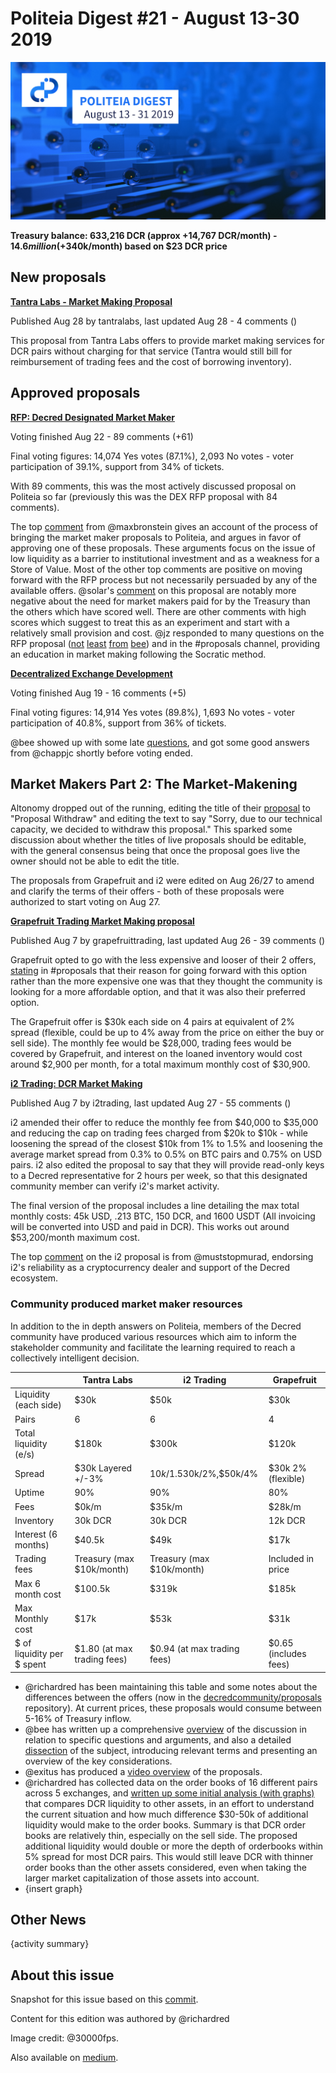 # Politeia Digest #21 - August 13-30 2019

![Image credit: @30000fps](img/issue021/021-title.png)

**Treasury balance: 633,216 DCR (approx +14,767 DCR/month) - $14.6 million (+$340k/month) based on $23 DCR price**

## New proposals

**[Tantra Labs - Market Making Proposal](https://proposals.decred.org/proposals/82ce113827140caaaf8b5779ab30402d3ed39f1911fdd2e8fa64cf0dc9e09ecb)**

Published Aug 28 by tantralabs, last updated Aug 28 - 4 comments ()

This proposal from Tantra Labs offers to provide market making services for DCR pairs without charging for that service (Tantra would still bill for reimbursement of trading fees and the cost of borrowing inventory).

## Approved proposals

**[RFP: Decred Designated Market Maker](https://proposals.decred.org/proposals/30822c16533890abc6e243eb6d12264b207c3923c14af42cd9b883e71c7003cd)**

Voting finished Aug 22 - 89 comments (+61)

Final voting figures: 14,074 Yes votes (87.1%), 2,093 No votes - voter participation of 39.1%, support from 34% of tickets.

With 89 comments, this was the most actively discussed proposal on Politeia so far (previously this was the DEX RFP proposal with 84 comments).

The top [comment](https://proposals.decred.org/proposals/30822c16533890abc6e243eb6d12264b207c3923c14af42cd9b883e71c7003cd/comments/29) from @maxbronstein gives an account of the process of bringing the market maker proposals to Politeia, and argues in favor of approving one of these proposals. These arguments focus on the issue of low liquidity as a barrier to institutional investment and as a weakness for a Store of Value. Most of the other top comments are positive on moving forward with the RFP process but not necessarily persuaded by any of the available offers. @solar's [comment](https://proposals.decred.org/proposals/30822c16533890abc6e243eb6d12264b207c3923c14af42cd9b883e71c7003cd/comments/16) on this proposal are notably more negative about the need for market makers paid for by the Treasury than the others which have scored well. There are other comments with high scores which suggest to treat this as an experiment and start with a relatively small provision and cost. @jz responded to many questions on the RFP proposal ([not](https://proposals.decred.org/proposals/30822c16533890abc6e243eb6d12264b207c3923c14af42cd9b883e71c7003cd/comments/58) [least](https://proposals.decred.org/proposals/30822c16533890abc6e243eb6d12264b207c3923c14af42cd9b883e71c7003cd/comments/60) [from](https://proposals.decred.org/proposals/30822c16533890abc6e243eb6d12264b207c3923c14af42cd9b883e71c7003cd/comments/61) [bee](https://proposals.decred.org/proposals/30822c16533890abc6e243eb6d12264b207c3923c14af42cd9b883e71c7003cd/comments/59)) and in the #proposals channel, providing an education in market making following the Socratic method.

**[Decentralized Exchange Development](https://proposals.decred.org/proposals/417607aaedff2942ff3701cdb4eff76637eca4ed7f7ba816e5c0bd2e971602e1)**

Voting finished Aug 19 - 16 comments (+5)

Final voting figures: 14,914 Yes votes (89.8%), 1,693 No votes - voter participation of 40.8%, support from 36% of tickets.

@bee showed up with some late [questions](https://proposals.decred.org/proposals/417607aaedff2942ff3701cdb4eff76637eca4ed7f7ba816e5c0bd2e971602e1/comments/14), and got some good answers from @chappjc shortly before voting ended.

## Market Makers Part 2: The Market-Makening

Altonomy dropped out of the running, editing the title of their [proposal](https://proposals.decred.org/proposals/772d083fef79fa2e443d8424b353deadc3af69c8d8764e473cb200f98f356c60) to "Proposal Withdraw" and editing the text to say "Sorry, due to our technical capacity, we decided to withdraw this proposal." This sparked some discussion about whether the titles of live proposals should be editable, with the general consensus being that once the proposal goes live the owner should not be able to edit the title.

The proposals from Grapefruit and i2 were edited on Aug 26/27 to amend and clarify the terms of their offers - both of these proposals were authorized to start voting on Aug 27.

**[Grapefruit Trading Market Making proposal](https://proposals.decred.org/proposals/4becbe00bd5ae93312426a8cf5eeef78050f5b8b8430b45f3ea54ca89213f82b)**

Published Aug 7 by grapefruittrading, last updated Aug 26 - 39 comments ()

Grapefruit opted to go with the less expensive and looser of their 2 offers, [stating](https://matrix.to/#/!MIGqWXfLFBwhipPKYL:decred.org/$15668424562388499ecNYR:matrix.org) in #proposals that their reason for going forward with this option rather than the more expensive one was that they thought the community is looking for a more affordable option, and that it was also their preferred option.

The Grapefruit offer is $30k each side on 4 pairs at equivalent of 2% spread (flexible, could be up to 4% away from the price on either the buy or sell side). The monthly fee would be $28,000, trading fees would be covered by Grapefruit, and interest on the loaned inventory would cost around $2,900 per month, for a total maximum monthly cost of $30,900.

**[i2 Trading: DCR Market Making](https://proposals.decred.org/proposals/2eb7ddb29f151691ba14ac8c54d53f6692c1f5e8fe06244edf7d3c33fb440bd9)**

Published Aug 7 by i2trading, last updated Aug 27 - 55 comments ()

i2 amended their offer to reduce the monthly fee from $40,000 to $35,000 and reducing the cap on trading fees charged from $20k to $10k - while loosening the spread of the closest $10k from 1% to 1.5% and loosening the average market spread from 0.3% to 0.5% on BTC pairs and 0.75% on USD pairs. i2 also edited the proposal to say that they will provide read-only keys to a Decred representative for 2 hours per week, so that this designated community member can verify i2's market activity.

The final version of the proposal includes a line detailing the max total monthly costs: 45k USD, .213 BTC, 150 DCR, and 1600 USDT (All invoicing will be converted into USD and paid in DCR). This works out around $53,200/month maximum cost.

The top [comment](https://proposals.decred.org/proposals/2eb7ddb29f151691ba14ac8c54d53f6692c1f5e8fe06244edf7d3c33fb440bd9/comments/31) on the i2 proposal is from @muststopmurad, endorsing i2's reliability as a cryptocurrency dealer and support of the Decred ecosystem.

### Community produced market maker resources

In addition to the in depth answers on Politeia, members of the Decred community have produced various resources which aim to inform the stakeholder community and facilitate the learning required to reach a collectively intelligent decision.

|                            | Tantra Labs                 | i2 Trading                  | Grapefruit            |
| -------------------------- | --------------------------- | --------------------------- | --------------------- |
| Liquidity (each side)      | $30k                        | $50k                        | $30k                  |
| Pairs                      | 6                           | 6                           | 4                     |
| Total liquidity (e/s)      | $180k                       | $300k                       | $120k                 |
| Spread                     | $30k Layered +/-3%          | $10k/1.5%,$30k/2%,$50k/4%   | $30k 2% (flexible)    |
| Uptime                     | 90%                         | 90%                         | 80%                   |
| Fees                       | $0k/m                       | $35k/m                      | $28k/m                |
| Inventory                  | 30k DCR                     | 30k DCR                     | 12k DCR               |
| Interest (6 months)        | $40.5k                      | $49k                        | $17k                  |
| Trading fees               | Treasury (max $10k/month)   | Treasury (max $10k/month)   | Included in price     |
| Max 6 month cost           | $100.5k                     | $319k                       | $185k                 |
| Max Monthly cost           | $17k                        | $53k                        | $31k                  |
| $ of liquidity per $ spent | $1.80 (at max trading fees) | $0.94 (at max trading fees) | $0.65 (includes fees) |

* @richardred has been maintaining this table and some notes about the differences between the offers (now in the [decredcommunity/proposals](https://github.com/decredcommunity/proposals/blob/master/market-makers/comparison.md) repository). At current prices, these proposals would consume between 5-16% of Treasury inflow.
* @bee has written up a comprehensive [overview](https://github.com/decredcommunity/proposals/blob/master/market-makers/arguments.md) of the discussion in relation to specific questions and arguments, and also a detailed [dissection](https://github.com/xaur/writings/blob/master/20190822-dissection-market-makers-for-decred.md) of the subject, introducing relevant terms and presenting an overview of the key considerations.
* @exitus has produced a [video overview](https://www.youtube.com/watch?v=BKSMA-eanoY) of the proposals.
* @richardred has collected data on the order books of 16 different pairs across 5 exchanges, and [written up some initial analysis (with graphs)](https://github.com/RichardRed0x/exchange-data) that compares DCR liquidity to other assets, in an effort to understand the current situation and how much difference $30-50k of additional liquidity would make to the order books. Summary is that DCR order books are relatively thin, especially on the sell side. The proposed additional liquidity would double or more the depth of orderbooks within 5% spread for most DCR pairs. This would still leave DCR with thinner order books than the other assets considered, even when taking the larger market capitalization of those assets into account.
* {insert graph}

## Other News

{activity summary}



## About this issue

Snapshot for this issue based on this [commit](https://github.com/decred-proposals/mainnet/commits/master).

Content for this edition was authored by @richardred

Image credit: @30000fps.

Also available on [medium](https://medium.com/politeia-digest/issue-20-aug-1-aug-12-2019-fcc2480ac78).

